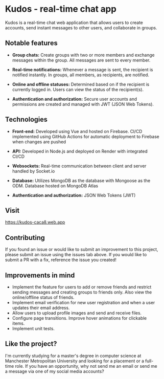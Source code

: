 # Kudos - real-time chat app

Kudos is a real-time chat web application that allows users to create accounts, send instant messages to other users, and collaborate in groups.

## Notable features

- **Group chats:** Create groups with two or more members and exchange messages within the group. All messages are sent to every member.

- **Real-time notifications:** Whenever a message is sent, the recipient is notified instantly. In groups, all members, as recipients, are notified.

- **Online and offline statuses:** Determined based on if the recipient is currently logged in. Users can view the status of the recipient(s).

- **Authentication and authorization:** Secure user accounts and permissions are created and managed with JWT (JSON Web Tokens).

## Technologies

- **Front-end:** Developed using Vue and hosted on Firebase. CI/CD implemented using GitHub Actions for automatic deployment to Firebase when changes are pushed

- **API:** Developed in Node.js and deployed on Render with integrated CI/CD

- **Websockets:** Real-time communication between client and server handled by Socket.io

- **Database:** Utilizes MongoDB as the database with Mongoose as the ODM. Database hosted on MongoDB Atlas

- **Authentication and authorization:** JSON Web Tokens (JWT)

## Visit

https://kudos-caca8.web.app

## Contributing

If you found an issue or would like to submit an improvement to this project, please submit an issue using the issues tab above. If you would like to submit a PR with a fix, reference the issue you created!

## Improvements in mind

- Implement the feature for users to add or remove friends and restrict sending messages and creating groups to friends only. Also view the online/offline status of friends.
- Implement email verification for new user registration and when a user updates their email address.
- Allow users to upload profile images and send and receive files.
- Configure page transitions. Improve hover animations for clickable items.
- Implement unit tests.

## Like the project?

I'm currently studying for a master's degree in computer science at Manchester Metropolitan University and looking for a placement or a full-time role. If you have an opportunity, why not send me an email or send me a message via one of my social media accounts?
